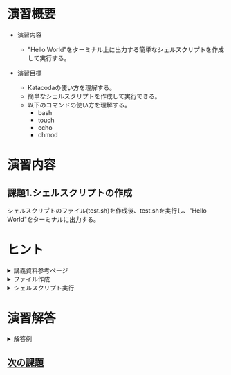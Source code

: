 # 演習概要
- 演習内容
  - "Hello World"をターミナル上に出力する簡単なシェルスクリプトを作成して実行する。

- 演習目標
  - Katacodaの使い方を理解する。
  - 簡単なシェルスクリプトを作成して実行できる。
  - 以下のコマンドの使い方を理解する。
    - bash
    - touch
    - echo
    - chmod

# 演習内容
## 課題1.シェルスクリプトの作成 
シェルスクリプトのファイル(test.sh)を作成後、test.shを実行し、"Hello World"をターミナルに出力する。

# ヒント
<details><summary>講義資料参考ページ</summary><div>

- シェルスクリプトの書き方
  - p24~25
- シェルスクリプトの実行方法
  - p28～p35
</div></details>
  
<details><summary>ファイル作成</summary><div>

- ファイルはエディタ上のワークスペース上で右クリックを選択で作成するかコマンドを使用して作成する。
</div></details>

<details><summary>シェルスクリプト実行</summary><div>

- シェルスクリプトの実行には以下のどちらかを使用
  - `bash`を使用。
    - ファイルを実行するためのコマンドは次の通り
    ```
    $ bash シェルスクリプトファイル名
    ```

  - 直接シェルスクリプトを実行
    - シェルスクリプトを実行するための**権限**が必要
    - 権限の付与には`chmod`を使用する。ファイルの権限変更のやり方は次の通り

  ```
  $ chmod 755 test.sh
  ```
</div></details>

</div></details>

# 演習解答
<details><summary>解答例</summary><div>

## 課題1.シェルスクリプトの作成　解答例  
### シェルスクリプトのファイル作成  

ファイル作成の方法はいくつかある。

- エディタ

  エディタのROOT上で右クリックをして"New file"をクリック。  
  ファイル名に"test.sh"と入力してファイルを作成。  

- touchコマンド

  touchコマンドを使用して空ファイルを作成。  

```
$ touch test.sh
```

- viコマンド  

  viコマンドを使用してファイルを作成する。viコマンドを使用する場合はそのまま直接ファイルの編集も可能。

```
$ vi test.sh
```

### シェルスクリプトの内容書き込み  
作成したファイルにエディタから下記の内容を書き込む。  

``` sh
#!/bin/bash
echo "Hello World"
```

### シェルスクリプトの実行
シェルスクリプトの実行にはいくつかの方法がある。(講義資料p27参照)

#### bashで実行する場合

以下コマンドでtest.shを実行。  

```
$ bash test.sh
```

以下の内容がターミナル上に表示されていることを確認。  

```
Hello World
```

#### 実行権限をつけて実行する場合

シェルスクリプトに実行権限を付与。  

```
$ chmod 755 test.sh
```

test.shを直接実行するか、commandコマンドで実行する。  

```
$ ./test.sh
```

または
```
$ command./test.sh
```

コマンド実行の結果、以下の内容がターミナル上に表示されていることを確認。  

```
Hello World
```
</div></details>


## [次の課題](./演習2)